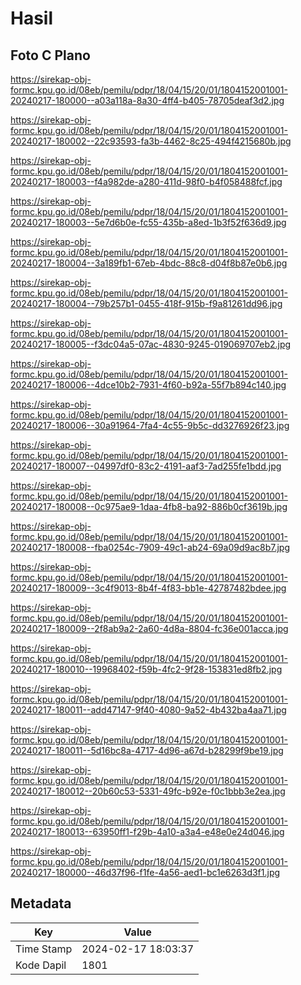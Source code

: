 # Hasil

## Foto C Plano

https://sirekap-obj-formc.kpu.go.id/08eb/pemilu/pdpr/18/04/15/20/01/1804152001001-20240217-180000--a03a118a-8a30-4ff4-b405-78705deaf3d2.jpg

https://sirekap-obj-formc.kpu.go.id/08eb/pemilu/pdpr/18/04/15/20/01/1804152001001-20240217-180002--22c93593-fa3b-4462-8c25-494f4215680b.jpg

https://sirekap-obj-formc.kpu.go.id/08eb/pemilu/pdpr/18/04/15/20/01/1804152001001-20240217-180003--f4a982de-a280-411d-98f0-b4f058488fcf.jpg

https://sirekap-obj-formc.kpu.go.id/08eb/pemilu/pdpr/18/04/15/20/01/1804152001001-20240217-180003--5e7d6b0e-fc55-435b-a8ed-1b3f52f636d9.jpg

https://sirekap-obj-formc.kpu.go.id/08eb/pemilu/pdpr/18/04/15/20/01/1804152001001-20240217-180004--3a189fb1-67eb-4bdc-88c8-d04f8b87e0b6.jpg

https://sirekap-obj-formc.kpu.go.id/08eb/pemilu/pdpr/18/04/15/20/01/1804152001001-20240217-180004--79b257b1-0455-418f-915b-f9a81261dd96.jpg

https://sirekap-obj-formc.kpu.go.id/08eb/pemilu/pdpr/18/04/15/20/01/1804152001001-20240217-180005--f3dc04a5-07ac-4830-9245-019069707eb2.jpg

https://sirekap-obj-formc.kpu.go.id/08eb/pemilu/pdpr/18/04/15/20/01/1804152001001-20240217-180006--4dce10b2-7931-4f60-b92a-55f7b894c140.jpg

https://sirekap-obj-formc.kpu.go.id/08eb/pemilu/pdpr/18/04/15/20/01/1804152001001-20240217-180006--30a91964-7fa4-4c55-9b5c-dd3276926f23.jpg

https://sirekap-obj-formc.kpu.go.id/08eb/pemilu/pdpr/18/04/15/20/01/1804152001001-20240217-180007--04997df0-83c2-4191-aaf3-7ad255fe1bdd.jpg

https://sirekap-obj-formc.kpu.go.id/08eb/pemilu/pdpr/18/04/15/20/01/1804152001001-20240217-180008--0c975ae9-1daa-4fb8-ba92-886b0cf3619b.jpg

https://sirekap-obj-formc.kpu.go.id/08eb/pemilu/pdpr/18/04/15/20/01/1804152001001-20240217-180008--fba0254c-7909-49c1-ab24-69a09d9ac8b7.jpg

https://sirekap-obj-formc.kpu.go.id/08eb/pemilu/pdpr/18/04/15/20/01/1804152001001-20240217-180009--3c4f9013-8b4f-4f83-bb1e-42787482bdee.jpg

https://sirekap-obj-formc.kpu.go.id/08eb/pemilu/pdpr/18/04/15/20/01/1804152001001-20240217-180009--2f8ab9a2-2a60-4d8a-8804-fc36e001acca.jpg

https://sirekap-obj-formc.kpu.go.id/08eb/pemilu/pdpr/18/04/15/20/01/1804152001001-20240217-180010--19968402-f59b-4fc2-9f28-153831ed8fb2.jpg

https://sirekap-obj-formc.kpu.go.id/08eb/pemilu/pdpr/18/04/15/20/01/1804152001001-20240217-180011--add47147-9f40-4080-9a52-4b432ba4aa71.jpg

https://sirekap-obj-formc.kpu.go.id/08eb/pemilu/pdpr/18/04/15/20/01/1804152001001-20240217-180011--5d16bc8a-4717-4d96-a67d-b28299f9be19.jpg

https://sirekap-obj-formc.kpu.go.id/08eb/pemilu/pdpr/18/04/15/20/01/1804152001001-20240217-180012--20b60c53-5331-49fc-b92e-f0c1bbb3e2ea.jpg

https://sirekap-obj-formc.kpu.go.id/08eb/pemilu/pdpr/18/04/15/20/01/1804152001001-20240217-180013--63950ff1-f29b-4a10-a3a4-e48e0e24d046.jpg

https://sirekap-obj-formc.kpu.go.id/08eb/pemilu/pdpr/18/04/15/20/01/1804152001001-20240217-180000--46d37f96-f1fe-4a56-aed1-bc1e6263d3f1.jpg


## Metadata

| Key        | Value               |
| ---------- | ------------------- |
| Time Stamp | 2024-02-17 18:03:37 |
| Kode Dapil | 1801                |



